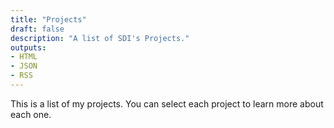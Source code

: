 ```yaml
---
title: "Projects"
draft: false
description: "A list of SDI's Projects."
outputs:
- HTML
- JSON
- RSS
---
```


This is a list of my projects. You can select each project to learn more about
each one.
